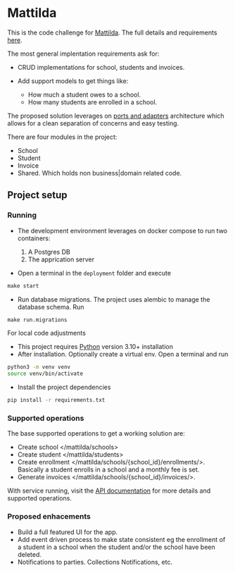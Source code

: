 # Mattilda

This is the code challenge for [Mattilda](https://mattilda.io/). The full details and requirements [here](./docs/Proyecto%20Mattilda_Devs.pdf).

The most general implentation requirements ask for:

- CRUD implementations for school, students and invoices.

- Add support models to get things like:
  - How much a student owes to a school.
  - How many students are enrolled in a school.

The proposed solution leverages on [ports and adapters](<https://en.wikipedia.org/wiki/Hexagonal_architecture_(software)>) architecture which allows for a clean separation of concerns and easy testing.

There are four modules in the project:

- School
- Student
- Invoice
- Shared. Which holds non business|domain related code.

## Project setup

### Running

- The development environment leverages on docker compose to run two containers:

  1. A Postgres DB
  2. The apprication server

- Open a terminal in the `deployment` folder and execute

```cmd
make start
```

- Run database migrations. The project uses alembic to manage the database schema. Run

```cmd
make run.migrations
```

For local code adjustments

- This project requires [Python](https://www.python.org/downloads/) version 3.10+ installation
- After installation. Optionally create a virtual env. Open a terminal and run

```bash
python3 -m venv venv
source venv/bin/activate
```

- Install the project dependencies

```bash
pip install -r requirements.txt
```

### Supported operations

The base supported operations to get a working solution are:

- Create school </mattilda/schools>
- Create student </mattilda/students>
- Create enrollment </mattilda/schools/{school_id}/enrollments/>. Basically a student enrolls in a school and a monthly fee is set.
- Generate invoices </mattilda/schools/{school_id}/invoices/>.

With service running, visit the [API documentation](http://localhost:8000/docs#/) for more details and supported operations.

### Proposed enhacements

- Build a full featured UI for the app.
- Add event driven process to make state consistent eg the enrollment of a student in a school when the student and/or the school have been deleted.
- Notifications to parties. Collections Notifications, etc.
